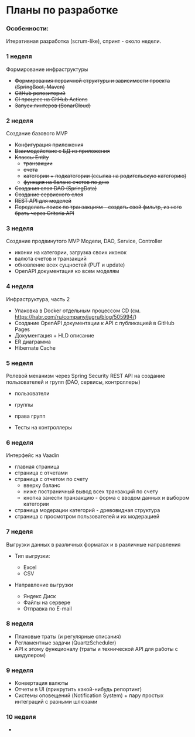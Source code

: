 # Планы по разработке


### Особенности:

Итеративная разработка (scrum-like), спринт - около недели.


### 1 неделя

Формирование инфраструктуры
- ~~Формирования первичной структуры и зависимости проекта (SpringBoot, Maven)~~
- ~~GitHub репозиторий~~
- ~~CI процесс на GitHub Actions~~
- ~~Запуск линтеров (SonarCloud)~~


### 2 неделя 

Создание базового MVP

- ~~Конфигурация приложения~~
- ~~Взаимодействие с БД из приложения~~
- ~~Классы Entity~~
    * ~~транзакции~~
    * ~~счета~~
    * ~~категории + подкатегории (ссылка на родительскую категорию)~~
    * ~~функция на баланс счетов по дню~~
- ~~Создания слоя DAO (SpringData)~~
- ~~Создание сервисного слоя~~
- ~~REST API для моделей~~
- ~~Переделать поиск по транзакциям - создать свой фильтр, из него брать через Criteria API~~


### 3 неделя

Создание продвинутого MVP
Модели, DAO, Service, Controller

- иконки на категории, загрузка своих иконок
- валюта счетов и транзакций
- обновление всех сущностей (PUT и update)
- OpenAPI документация ко всем моделям


### 4 неделя

Инфраструктура, часть 2

- Упаковка в Docker отдельным процессом CD (см. https://habr.com/ru/company/jugru/blog/505994/)
- Создание OpenAPI документации к API с публикацией в GitHub Pages
- Документация + HLD описание
- ER диаграмма
- Hibernate Cache


### 5 неделя

Ролевой механизм через Spring Security
REST API на создание пользователей и групп (DAO, сервисы, контроллеры)
 
- пользователи
- группы
- права групп


- Тесты на контроллеры


### 6 неделя

Интерфейс на Vaadin

- главная страница
- страница с отчетами
- страница с отчетом по счету 
    * вверху баланс
    * ниже постраничный вывод всех транзакций по счету
    * кнопка занести транзакцию - форма с вводом данных и выбором категории
- страница модерации категорий - древовидная структура
- страница с просмотром пользователей и их модерацией


### 7 неделя

Выгрузки данных в различных форматах и в различные направления

* Тип выгрузки:
    - Excel
    - CSV
    
* Направление выгрузки
    - Яндекс Диск
    - Файлы на сервере
    - Отправка по E-mail


### 8 неделя

- Плановые траты (и регулярные списания)
- Регламентные задачи (QuartzScheduler) 
- API к этому функционалу (траты и технической API для работы с шедулером)


### 9 неделя

- Конвертация валюты
- Отчеты в UI (прикрутить какой-нибудь репортинг)
- Системы оповещений (Notification System) + пару простых интеграций с разными шлюзами


### 10 неделя

- 
